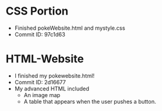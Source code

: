 # CSS Portion
* Finished pokeWebsite.html and mystyle.css
* Commit ID: 97c1d63

# HTML-Website
* I finished my pokewebsite.html! 
* Commit ID: 2d16677
* My advanced HTML included 
  * An image map 
  * A table that appears when the user pushes a button.  
